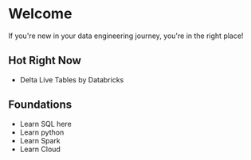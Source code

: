 # Welcome

If you're new in your data engineering journey, you're in the right place!

## Hot Right Now
* Delta Live Tables by Databricks

## Foundations
* Learn SQL here
* Learn python
* Learn Spark
* Learn Cloud


## 
